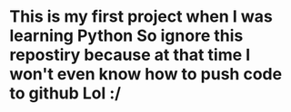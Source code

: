 # **This is my first project when I was learning Python So ignore this repostiry because at that time I won't even know how to push code to github Lol :/**
